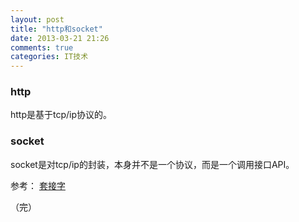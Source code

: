 ```yaml
---
layout: post
title: "http和socket"
date: 2013-03-21 21:26
comments: true
categories: IT技术
---
```

### http
http是基于tcp/ip协议的。
### socket
socket是对tcp/ip的封装，本身并不是一个协议，而是一个调用接口API。

参考：
[套接字](http://zh.wikipedia.org/wiki/Berkeley%E5%A5%97%E6%8E%A5%E5%AD%97)

（完）
